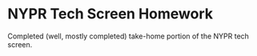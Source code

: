 # NYPR Tech Screen Homework

Completed (well, mostly completed) take-home portion of the NYPR tech screen.
